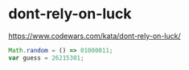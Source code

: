 # dont-rely-on-luck
https://www.codewars.com/kata/dont-rely-on-luck/


```javascript
Math.random = () => 01000011;
var guess = 26215301;
```
